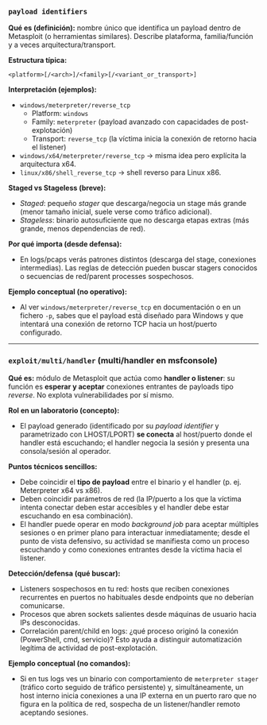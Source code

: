### `payload identifiers`

**Qué es (definición):** nombre único que identifica un payload dentro de Metasploit (o herramientas similares). Describe plataforma, familia/función y a veces arquitectura/transport.  

**Estructura típica:**  
```
<platform>[/<arch>]/<family>[/<variant_or_transport>]
```

**Interpretación (ejemplos):**
- `windows/meterpreter/reverse_tcp`  
  - Platform: `windows`  
  - Family: `meterpreter` (payload avanzado con capacidades de post-explotación)  
  - Transport: `reverse_tcp` (la víctima inicia la conexión de retorno hacia el listener)
- `windows/x64/meterpreter/reverse_tcp` → misma idea pero explícita la arquitectura x64.  
- `linux/x86/shell_reverse_tcp` → shell reverso para Linux x86.

**Staged vs Stageless (breve):**
- *Staged*: pequeño *stager* que descarga/negocia un stage más grande (menor tamaño inicial, suele verse como tráfico adicional).  
- *Stageless*: binario autosuficiente que no descarga etapas extras (más grande, menos dependencias de red).  

**Por qué importa (desde defensa):**
- En logs/pcaps verás patrones distintos (descarga del stage, conexiones intermedias). Las reglas de detección pueden buscar stagers conocidos o secuencias de red/parent processes sospechosos.

**Ejemplo conceptual (no operativo):**
- Al ver `windows/meterpreter/reverse_tcp` en documentación o en un fichero `-p`, sabes que el payload está diseñado para Windows y que intentará una conexión de retorno TCP hacia un host/puerto configurado.

---

### `exploit/multi/handler` (multi/handler en msfconsole)

**Qué es:** módulo de Metasploit que actúa como **handler o listener**: su función es **esperar y aceptar** conexiones entrantes de payloads tipo *reverse*. No explota vulnerabilidades por sí mismo.  

**Rol en un laboratorio (concepto):**
- El payload generado (identificado por su *payload identifier* y parametrizado con LHOST/LPORT) **se conecta** al host/puerto donde el handler está escuchando; el handler negocia la sesión y presenta una consola/sesión al operador.  

**Puntos técnicos sencillos:**
- Debe coincidir el **tipo de payload** entre el binario y el handler (p. ej. Meterpreter x64 vs x86).  
- Deben coincidir parámetros de red (la IP/puerto a los que la víctima intenta conectar deben estar accesibles y el handler debe estar escuchando en esa combinación).  
- El handler puede operar en modo *background job* para aceptar múltiples sesiones o en primer plano para interactuar inmediatamente; desde el punto de vista defensivo, su actividad se manifiesta como un proceso escuchando y como conexiones entrantes desde la víctima hacia el listener.  

**Detección/defensa (qué buscar):**
- Listeners sospechosos en tu red: hosts que reciben conexiones recurrentes en puertos no habituales desde endpoints que no deberían comunicarse.  
- Procesos que abren sockets salientes desde máquinas de usuario hacia IPs desconocidas.  
- Correlación parent/child en logs: ¿qué proceso originó la conexión (PowerShell, cmd, servicio)? Esto ayuda a distinguir automatización legítima de actividad de post-explotación.  

**Ejemplo conceptual (no comandos):**  
- Si en tus logs ves un binario con comportamiento de `meterpreter stager` (tráfico corto seguido de tráfico persistente) y, simultáneamente, un host interno inicia conexiones a una IP externa en un puerto raro que no figura en la política de red, sospecha de un listener/handler remoto aceptando sesiones.
